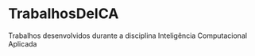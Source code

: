 TrabalhosDeICA
==============

Trabalhos desenvolvidos durante a disciplina Inteligência Computacional Aplicada
